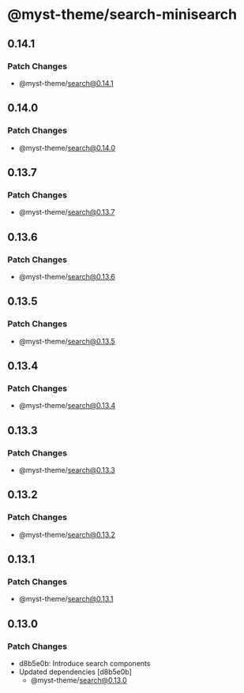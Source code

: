 # @myst-theme/search-minisearch

## 0.14.1

### Patch Changes

- @myst-theme/search@0.14.1

## 0.14.0

### Patch Changes

- @myst-theme/search@0.14.0

## 0.13.7

### Patch Changes

- @myst-theme/search@0.13.7

## 0.13.6

### Patch Changes

- @myst-theme/search@0.13.6

## 0.13.5

### Patch Changes

- @myst-theme/search@0.13.5

## 0.13.4

### Patch Changes

- @myst-theme/search@0.13.4

## 0.13.3

### Patch Changes

- @myst-theme/search@0.13.3

## 0.13.2

### Patch Changes

- @myst-theme/search@0.13.2

## 0.13.1

### Patch Changes

- @myst-theme/search@0.13.1

## 0.13.0

### Patch Changes

- d8b5e0b: Introduce search components
- Updated dependencies [d8b5e0b]
  - @myst-theme/search@0.13.0
